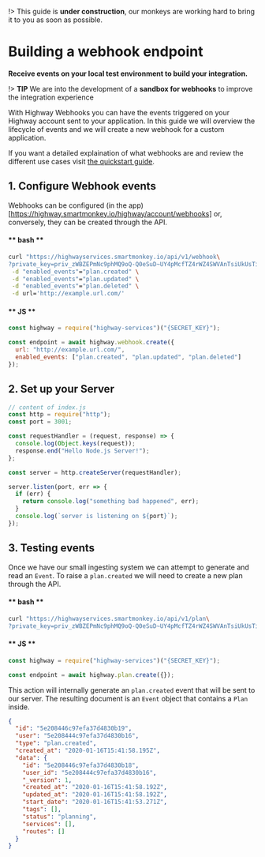!> This guide is **under construction**, our monkeys are working hard to bring it to you as soon as possible.

# Building a webhook endpoint

**Receive events on your local test environment to build your integration.**

!> **TIP** We are into the development of a **sandbox for webhooks** to improve the
integration experience

With Highway Webhooks you can have the events triggered on your Highway account sent to your application.
In this guide we will overview the lifecycle of events and we will create a new webhook for a
custom application.

If you want a detailed explaination of what webhooks are and review the different use cases visit [the quickstart guide](/developer/webhooks.md).

## 1. Configure Webhook events

Webhooks can be configured (in the app)[https://highway.smartmonkey.io/highway/account/webhooks] or, conversely, they can be created
through the API.

<!-- tabs:start -->

#### ** bash **

```bash
curl "https://highwayservices.smartmonkey.io/api/v1/webhook\
?private_key=priv_zWBZEPmNc9phMQ9oQ-Q0eSuD~UY4pMcfTZ4rWZ4SWVAnTsiUkUsTiTvJmJHc.Joa" \
 -d "enabled_events"="plan.created" \
 -d "enabled_events"="plan.updated" \
 -d "enabled_events"="plan.deleted" \
 -d url='http://example.url.com/'
```

#### ** JS **

```javascript
const highway = require("highway-services")("{SECRET_KEY}");

const endpoint = await highway.webhook.create({
  url: "http://example.url.com/",
  enabled_events: ["plan.created", "plan.updated", "plan.deleted"]
});
```

<!-- tabs:end -->

## 2. Set up your Server

```javascript
// content of index.js
const http = require("http");
const port = 3001;

const requestHandler = (request, response) => {
  console.log(Object.keys(request));
  response.end("Hello Node.js Server!");
};

const server = http.createServer(requestHandler);

server.listen(port, err => {
  if (err) {
    return console.log("something bad happened", err);
  }
  console.log(`server is listening on ${port}`);
});
```

## 3. Testing events

Once we have our small ingesting system we can attempt to generate and read an `Event`. To raise a `plan.created` we will need to create a new plan through the API.

<!-- tabs:start -->

#### ** bash **

```bash
curl "https://highwayservices.smartmonkey.io/api/v1/plan\
?private_key=priv_zWBZEPmNc9phMQ9oQ-Q0eSuD~UY4pMcfTZ4rWZ4SWVAnTsiUkUsTiTvJmJHc.Joa" \
```

#### ** JS **

```javascript
const highway = require("highway-services")("{SECRET_KEY}");

const endpoint = await highway.plan.create({});
```

<!-- tabs:end -->

This action will internally generate an `plan.created` event that will be sent to our server. The resulting document is an `Event` object that contains a `Plan` inside.

```json
{
  "id": "5e208446c97efa37d4830b19",
  "user": "5e208444c97efa37d4830b16",
  "type": "plan.created",
  "created_at": "2020-01-16T15:41:58.195Z",
  "data": {
    "id": "5e208446c97efa37d4830b18",
    "user_id": "5e208444c97efa37d4830b16",
    "_version": 1,
    "created_at": "2020-01-16T15:41:58.192Z",
    "updated_at": "2020-01-16T15:41:58.192Z",
    "start_date": "2020-01-16T15:41:53.271Z",
    "tags": [],
    "status": "planning",
    "services": [],
    "routes": []
  }
}
```
